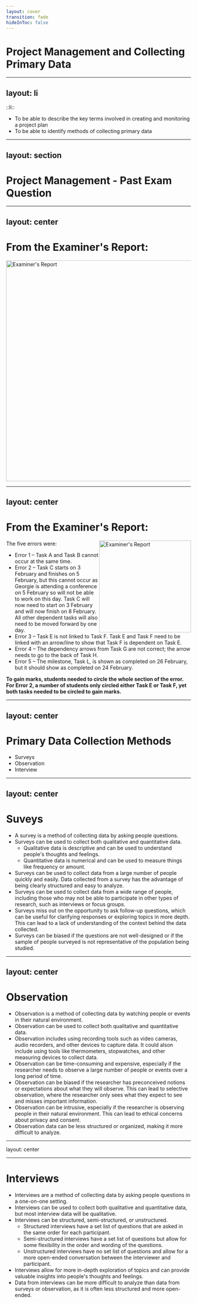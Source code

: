 ```yaml
---
layout: cover
transition: fade
hideInToc: false
---
```


# Project Management and Collecting Primary Data

---
layout: li
---

::li::

- To be able to describe the key terms involved in creating and monitoring a project plan
- To be able to identify methods of collecting primary data

---
layout: section
---

# Project Management - Past Exam Question

---
layout: center
---

# From the Examiner's Report:

<img src="\img\exam-2024-gantt.png" alt="Examiner's Report" width="600px" />

---
layout: center
---

# From the Examiner's Report:

<img src="\img\exam-2024-gantt.png" alt="Examiner's Report" width="250px" style="float:right;" />

The five errors were:
- Error 1 – Task A and Task B cannot occur at the same time.
- Error 2 – Task C starts on 3 February and finishes on 5 February, but this cannot occur as Georgie is attending a conference on 5 February so will not be able to work on this day. Task C will now need to start on 3 February and will now finish on 8 February. All other dependent tasks will also need to be moved forward by one day.
- Error 3 – Task E is not linked to Task F. Task E and Task F need to be linked with an arrow/line to show that Task F is dependent on Task E.
- Error 4 – The dependency arrows from Task G are not correct; the arrow needs to go to the back of Task H.
- Error 5 – The milestone, Task L, is shown as completed on 26 February, but it should show as completed on 24 February.

**To gain marks, students needed to circle the whole section of the error. For Error 2, a number of students only circled either Task E or Task F, yet both tasks needed to be circled to gain marks.**

---
layout: center
---

# Primary Data Collection Methods

- Surveys
- Observation
- Interview

---
layout: center
---

# Suveys
- A survey is a method of collecting data by asking people questions.
- Surveys can be used to collect both qualitative and quantitative data. 
    - Qualitative data is descriptive and can be used to understand people's thoughts and feelings. 
    - Quantitative data is numerical and can be used to measure things like frequency or amount.
- Surveys can be used to collect data from a large number of people quickly and easily. Data collected from a survey has the advantage of being clearly structured and easy to analyze.
- Surveys can be used to collect data from a wide range of people, including those who may not be able to participate in other types of research, such as interviews or focus groups.
- Surveys miss out on the opportunity to ask follow-up questions, which can be useful for clarifying responses or exploring topics in more depth. This can lead to a lack of understanding of the context behind the data collected.
- Surveys can be biased if the questions are not well-designed or if the sample of people surveyed is not representative of the population being studied. 

---
layout: center
---

# Observation
- Observation is a method of collecting data by watching people or events in their natural environment.
- Observation can be used to collect both qualitative and quantitative data. 
- Observation includes using recording tools such as video cameras, audio recorders, and other devices to capture data. It could alson include using tools like thermometers, stopwatches, and other measuring devices to collect data.
- Observation can be time-consuming and expensive, especially if the researcher needs to observe a large number of people or events over a long period of time.
- Observation can be biased if the researcher has preconceived notions or expectations about what they will observe. This can lead to selective observation, where the researcher only sees what they expect to see and misses important information.
- Observation can be intrusive, especially if the researcher is observing people in their natural environment. This can lead to ethical concerns about privacy and consent.
- Observation data can be less structured or organized, making it more difficult to analyze. 

---
layout: center

---

# Interviews

- Interviews are a method of collecting data by asking people questions in a one-on-one setting.
- Interviews can be used to collect both qualitative and quantitative data, but most interview data will be qualitative.
- Interviews can be structured, semi-structured, or unstructured. 
    - Structured interviews have a set list of questions that are asked in the same order for each participant. 
    - Semi-structured interviews have a set list of questions but allow for some flexibility in the order and wording of the questions. 
    - Unstructured interviews have no set list of questions and allow for a more open-ended conversation between the interviewer and participant.
- Interviews allow for more in-depth exploration of topics and can provide valuable insights into people's thoughts and feelings.
- Data from interviews can be more difficult to analyze than data from surveys or observation, as it is often less structured and more open-ended. 

